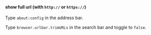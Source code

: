 #### show full url (with `http://` or `https://`)

Type `about:config` in the address bar.

Type `browser.urlbar.trimURLs` in the search bar and toggle to `false`.
